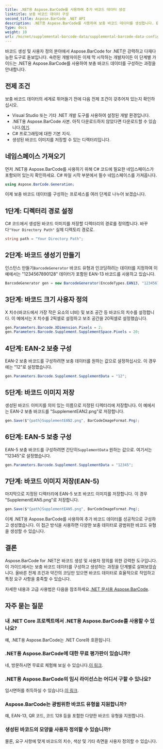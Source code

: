 ```yaml
---
title: .NET용 Aspose.BarCode를 사용하여 추가 바코드 데이터 생성
linktitle: 보충 바코드 데이터 구성
second_title: Aspose.BarCode .NET API
description: .NET용 Aspose.BarCode를 사용하여 보충 바코드 데이터를 생성합니다. EAN-2 및 EAN-5 바코드를 손쉽게 사용자 정의하세요. .NET 개발자를 위한 단계별 가이드입니다.
type: docs
weight: 10
url: /ko/net/supplemental-barcode-data/supplemental-barcode-data-configuration/
---
```


바코드 생성 및 사용자 정의 분야에서 Aspose.BarCode for .NET은 강력하고 다재다능한 도구로 돋보입니다. 숙련된 개발자이든 이제 막 시작하는 개발자이든 이 단계별 가이드는 .NET용 Aspose.BarCode를 사용하여 보충 바코드 데이터를 구성하는 과정을 안내합니다. 

## 전제 조건

보충 바코드 데이터의 세계로 뛰어들기 전에 다음 전제 조건이 갖추어져 있는지 확인하십시오.

- Visual Studio 또는 기타 .NET 개발 도구를 사용하여 설정된 개발 환경입니다.
-  .NET용 Aspose.BarCode 사본. 아직 다운로드하지 않았다면 다운로드할 수 있습니다.[여기](https://releases.aspose.com/barcode/net/).
- C# 프로그래밍에 대한 기본 지식.
- 생성된 바코드 이미지를 저장할 수 있는 디렉터리입니다.

## 네임스페이스 가져오기

먼저 .NET용 Aspose.BarCode를 사용하기 위해 C# 코드에 필요한 네임스페이스가 포함되어 있는지 확인하세요. C# 파일 시작 부분에서 필수 네임스페이스를 가져옵니다.

```csharp
using Aspose.BarCode.Generation;
```

이제 보충 바코드 데이터를 구성하는 프로세스를 여러 단계로 나누어 보겠습니다.

## 1단계: 디렉터리 경로 설정

 C# 코드에서 생성된 바코드 이미지를 저장할 디렉터리의 경로를 정의합니다. 바꾸다`"Your Directory Path"` 실제 디렉토리 경로로.

```csharp
string path = "Your Directory Path";
```

## 2단계: 바코드 생성기 만들기

 인스턴스 만들기`BarcodeGenerator` 바코드 유형과 인코딩하려는 데이터를 지정하여 이 예에서는 "1234567890128" 데이터가 포함된 EAN-13 바코드를 사용하고 있습니다.

```csharp
BarcodeGenerator gen = new BarcodeGenerator(EncodeTypes.EAN13, "1234567890128");
```

## 3단계: 바코드 크기 사용자 정의

X 치수(바코드에서 가장 작은 요소의 너비) 및 보조 공간 등 바코드의 치수를 설정합니다. 이 예에서는 X 치수를 2픽셀로 설정하고 보조 공간을 20픽셀로 설정했습니다.

```csharp
gen.Parameters.Barcode.XDimension.Pixels = 2;
gen.Parameters.Barcode.Supplement.SupplementSpace.Pixels = 20;
```

## 4단계: EAN-2 보충 구성

EAN-2 보충 바코드를 구성하려면 보충 데이터를 원하는 값으로 설정하십시오. 이 경우에는 "12"로 설정했습니다. 

```csharp
gen.Parameters.Barcode.Supplement.SupplementData = "12";
```

## 5단계: 바코드 이미지 저장

생성된 바코드 이미지를 의미 있는 이름으로 지정된 디렉터리에 저장합니다. 이 예에서는 EAN-2 보충 바코드를 "SupplementEAN2.png"로 저장합니다.

```csharp
gen.Save($"{path}SupplementEAN2.png", BarCodeImageFormat.Png);
```

## 6단계: EAN-5 보충 구성

 EAN-5 보충 바코드를 구성하려면 간단히`SupplementData` 원하는 값으로. 여기서는 "12345"로 설정했습니다.

```csharp
gen.Parameters.Barcode.Supplement.SupplementData = "12345";
```

## 7단계: 바코드 이미지 저장(EAN-5)

마지막으로 지정된 디렉터리에 EAN-5 보조 바코드 이미지를 저장합니다. 이 경우 "SupplementEAN5.png"로 저장합니다.

```csharp
gen.Save($"{path}SupplementEAN5.png", BarCodeImageFormat.Png);
```

이제 .NET용 Aspose.BarCode를 사용하여 추가 바코드 데이터를 성공적으로 구성하고 생성했습니다. 이 접근 방식을 사용하면 다양한 보충 데이터로 광범위한 바코드 유형을 생성할 수 있습니다.

## 결론

Aspose.BarCode for .NET은 바코드 생성 및 사용자 정의를 위한 강력한 도구입니다. 이 가이드에서는 보충 바코드 데이터를 구성하고 생성하는 과정을 단계별로 살펴보았습니다. 올바른 전제 조건과 약간의 코딩만 있으면 바코드 데이터로 효율적으로 작업하고 특정 요구 사항을 충족할 수 있습니다.

 자세한 내용과 고급 사용법은 다음을 참조하세요.[.NET 문서용 Aspose.BarCode](https://reference.aspose.com/barcode/net/).

## 자주 묻는 질문

### 내 .NET Core 프로젝트에서 .NET용 Aspose.BarCode를 사용할 수 있나요?
예, .NET용 Aspose.BarCode는 .NET Core와 호환됩니다.

### .NET용 Aspose.BarCode에 대한 무료 평가판이 있습니까?
 네, 방문하시면 무료로 체험해 보실 수 있습니다.[이 링크](https://releases.aspose.com/).

### .NET용 Aspose.BarCode의 임시 라이선스는 어디서 구할 수 있나요?
 임시면허를 취득하실 수 있습니다.[이 링크](https://purchase.aspose.com/temporary-license/).

### Aspose.BarCode는 광범위한 바코드 유형을 지원합니까?
예, EAN-13, QR 코드, 코드 128 등을 포함한 다양한 바코드 유형을 지원합니다.

### 생성된 바코드의 모양을 사용자 정의할 수 있습니까?
물론, 요구 사항에 맞게 바코드의 치수, 색상 및 기타 측면을 사용자 정의할 수 있습니다.
